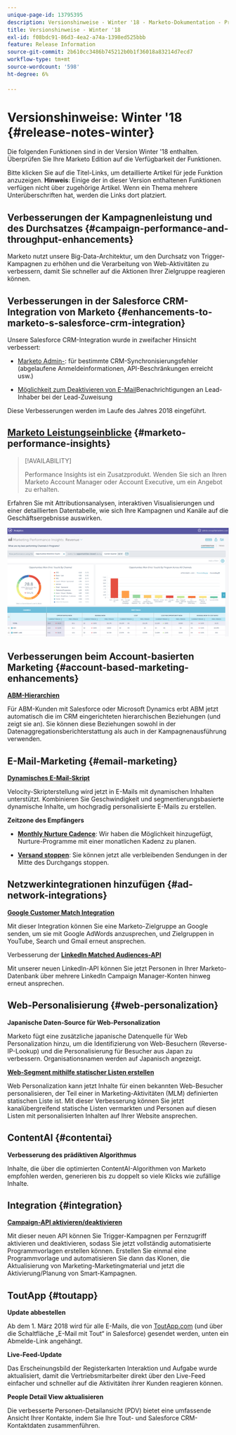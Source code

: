 ```yaml
---
unique-page-id: 13795395
description: Versionshinweise - Winter '18 - Marketo-Dokumentation - Produktdokumentation
title: Versionshinweise - Winter '18
exl-id: f08bdc91-86d3-4ea2-a74a-1398ed525bbb
feature: Release Information
source-git-commit: 2b610cc3486b745212b0b1f36018a83214d7ecd7
workflow-type: tm+mt
source-wordcount: '598'
ht-degree: 6%

---
```


# Versionshinweise: Winter &#39;18 {#release-notes-winter}

Die folgenden Funktionen sind in der Version Winter &#39;18 enthalten. Überprüfen Sie Ihre Marketo Edition auf die Verfügbarkeit der Funktionen.

Bitte klicken Sie auf die Titel-Links, um detaillierte Artikel für jede Funktion anzuzeigen. **Hinweis**: Einige der in dieser Version enthaltenen Funktionen verfügen nicht über zugehörige Artikel. Wenn ein Thema mehrere Unterüberschriften hat, werden die Links dort platziert.

## Verbesserungen der Kampagnenleistung und des Durchsatzes {#campaign-performance-and-throughput-enhancements}

Marketo nutzt unsere Big-Data-Architektur, um den Durchsatz von Trigger-Kampagnen zu erhöhen und die Verarbeitung von Web-Aktivitäten zu verbessern, damit Sie schneller auf die Aktionen Ihrer Zielgruppe reagieren können.

## Verbesserungen in der Salesforce CRM-Integration von Marketo {#enhancements-to-marketo-s-salesforce-crm-integration}

Unsere Salesforce CRM-Integration wurde in zweifacher Hinsicht verbessert:

* [Marketo Admin-](/help/marketo/product-docs/core-marketo-concepts/miscellaneous/understanding-notifications/notification-types.md): für bestimmte CRM-Synchronisierungsfehler (abgelaufene Anmeldeinformationen, API-Beschränkungen erreicht usw.)

* [Möglichkeit zum Deaktivieren von E-Mail](/help/marketo/product-docs/crm-sync/salesforce-sync/setup/optional-steps/turn-off-email-notifications-to-lead-owner.md)Benachrichtigungen an Lead-Inhaber bei der Lead-Zuweisung

Diese Verbesserungen werden im Laufe des Jahres 2018 eingeführt.

## [Marketo Leistungseinblicke](/help/marketo/product-docs/reporting/performance-insights/performance-insights-overview.md) {#marketo-performance-insights}

>[!AVAILABILITY]
>
>Performance Insights ist ein Zusatzprodukt. Wenden Sie sich an Ihren Marketo Account Manager oder Account Executive, um ein Angebot zu erhalten.

Erfahren Sie mit Attributionsanalysen, interaktiven Visualisierungen und einer detaillierten Datentabelle, wie sich Ihre Kampagnen und Kanäle auf die Geschäftsergebnisse auswirken.

![](assets/image2018-2-5-7-3a55-3a46.png)

## Verbesserungen beim Account-basierten Marketing {#account-based-marketing-enhancements}

**[ABM-Hierarchien](/help/marketo/product-docs/target-account-management/target/named-accounts/tam-hierarchies.md)**

Für ABM-Kunden mit Salesforce oder Microsoft Dynamics erbt ABM jetzt automatisch die im CRM eingerichteten hierarchischen Beziehungen (und zeigt sie an). Sie können diese Beziehungen sowohl in der Datenaggregationsberichterstattung als auch in der Kampagnenausführung verwenden.

## E-Mail-Marketing {#email-marketing}

**[Dynamisches E-Mail-Skript](/help/marketo/product-docs/email-marketing/general/using-tokens/create-an-email-script-token.md)**

Velocity-Skripterstellung wird jetzt in E-Mails mit dynamischen Inhalten unterstützt. Kombinieren Sie Geschwindigkeit und segmentierungsbasierte dynamische Inhalte, um hochgradig personalisierte E-Mails zu erstellen.

**Zeitzone des Empfängers**

* **[Monthly Nurture Cadence](/help/marketo/product-docs/email-marketing/email-programs/email-program-actions/scheduling-with-recipient-time-zone/schedule-email-programs-with-recipient-time-zone.md)**: Wir haben die Möglichkeit hinzugefügt, Nurture-Programme mit einer monatlichen Kadenz zu planen.

* **[Versand stoppen](/help/marketo/product-docs/email-marketing/email-programs/email-program-actions/scheduling-with-recipient-time-zone/abort-delivery-of-email-programs-scheduled-with-recipient-time-zone.md)**: Sie können jetzt alle verbleibenden Sendungen in der Mitte des Durchgangs stoppen.

## Netzwerkintegrationen hinzufügen {#ad-network-integrations}

**[Google Customer Match Integration](/help/marketo/product-docs/demand-generation/ad-network-integrations/add-google-customer-match-as-a-launchpoint-service.md)**

Mit dieser Integration können Sie eine Marketo-Zielgruppe an Google senden, um sie mit Google AdWords anzusprechen, und Zielgruppen in YouTube, Search und Gmail erneut ansprechen.

Verbesserung der **[LinkedIn Matched Audiences-API](/help/marketo/product-docs/demand-generation/ad-network-integrations/add-linkedin-matched-audiences-as-a-launchpoint-service.md)**

Mit unserer neuen LinkedIn-API können Sie jetzt Personen in Ihrer Marketo-Datenbank über mehrere LinkedIn Campaign Manager-Konten hinweg erneut ansprechen.

## Web-Personalisierung {#web-personalization}

**Japanische Daten-Source für Web-Personalization**

Marketo fügt eine zusätzliche japanische Datenquelle für Web Personalization hinzu, um die Identifizierung von Web-Besuchern (Reverse-IP-Lookup) und die Personalisierung für Besucher aus Japan zu verbessern. Organisationsnamen werden auf Japanisch angezeigt.

**[Web-Segment mithilfe statischer Listen erstellen](/help/marketo/product-docs/web-personalization/using-web-segments/create-a-segment-using-a-static-list.md)**

Web Personalization kann jetzt Inhalte für einen bekannten Web-Besucher personalisieren, der Teil einer in Marketing-Aktivitäten (MLM) definierten statischen Liste ist. Mit dieser Verbesserung können Sie jetzt kanalübergreifend statische Listen vermarkten und Personen auf diesen Listen mit personalisierten Inhalten auf Ihrer Website ansprechen.

## ContentAI {#contentai}

**Verbesserung des prädiktiven Algorithmus**

Inhalte, die über die optimierten ContentAI-Algorithmen von Marketo empfohlen werden, generieren bis zu doppelt so viele Klicks wie zufällige Inhalte.

## Integration {#integration}

**[Campaign-API aktivieren/deaktivieren](https://experienceleague.adobe.com/de/docs/marketo-developer/marketo/rest/assets/smart-campaigns)**

Mit dieser neuen API können Sie Trigger-Kampagnen per Fernzugriff aktivieren und deaktivieren, sodass Sie jetzt vollständig automatisierte Programmvorlagen erstellen können. Erstellen Sie einmal eine Programmvorlage und automatisieren Sie dann das Klonen, die Aktualisierung von Marketing-Marketingmaterial und jetzt die Aktivierung/Planung von Smart-Kampagnen.

## ToutApp {#toutapp}

**Update abbestellen**

Ab dem 1. März 2018 wird für alle E-Mails, die von [ToutApp.com](https://ToutApp.com) (und über die Schaltfläche „E-Mail mit Tout“ in Salesforce) gesendet werden, unten ein Abmelde-Link angehängt.

**Live-Feed-Update**

Das Erscheinungsbild der Registerkarten Interaktion und Aufgabe wurde aktualisiert, damit die Vertriebsmitarbeiter direkt über den Live-Feed einfacher und schneller auf die Aktivitäten ihrer Kunden reagieren können.

**People Detail View aktualisieren**

Die verbesserte Personen-Detailansicht (PDV) bietet eine umfassende Ansicht Ihrer Kontakte, indem Sie Ihre Tout- und Salesforce CRM-Kontaktdaten zusammenführen.
